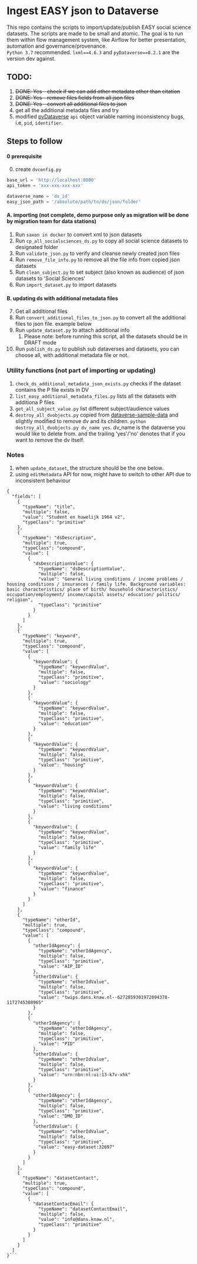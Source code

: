 # Ingest EASY json to Dataverse

This repo contains the scripts to import/update/publish EASY social science datasets. The scripts are made to be small and atomic. The goal is to run them within flow management system, like Airflow for better presentation, automation and governance/provenance.  
`Python 3.7` recommended. `lxml==4.6.3` and `pyDataverse==0.2.1` are the version dev against. 
## TODO:
 1. ~~DONE: Yes - check if we can add other metadata other than citation~~
 2. ~~DONE: Yes - remove files fields from all json files~~
 3. ~~DONE: Yes - convert all additional files to json~~
 4. get all the additional metadata files and try
 5. modified [pyDataverse](https://github.com/gdcc/pyDataverse) `api` object variable naming inconsistency bugs, i.e, `pid`, `identifier`. 

## Steps to follow
#### 0 prerequisite 
 0. create `dvconfig.py`
```python
base_url = 'http://localhost:8080'
api_token = 'xxx-xxx-xxx-xxx'

dataverse_name = 'dv_id'
easy_json_path = '/absolute/path/to/ds/json/folder'
```
#### A. importing (not complete, demo purpose only as migration will be done by migration team for data stations)
 1. Run `saxon in docker` to convert xml to json datasets
 2. Run `cp_all_socialsciences_ds.py` to copy all social science datasets to designated folder
 3. Run `validate_json.py` to verify and cleanse newly created json files
 4. Run `remove_file_info.py` to remove all the file info from copied json datasets
 5. Run `clean_subject.py` to set subject (also known as audience) of json datasets to 'Social Sciences'
 6. Run `import_dataset.py` to import datasets
#### B. updating ds with additional metadata files
 7. Get all additional files 
 8. Run `convert_additional_files_to_json.py` to convert all the additional files to json file. example below
 9. Run `update_dataset.py` to attach additional info
    1. Please note: before running this script, all the datasets should be in DRAFT mode
 10. Run `publish_ds.py` to publish sub dataverses and datasets, you can choose all, with additional metadata file or not. 

### Utility functions (not part of importing or updating)
 1. `check_ds_additional_metadata_json_exists.py` checks if the dataset contains the P file exists in DV
 2. `list_easy_additional_metadata_files.py` lists all the datasets with additiona P files
 3. `get_all_subject_value.py` list different subject/audience values
 4. `destroy_all_dvobjects.py` copied from [dataverse-sample-data](https://github.com/IQSS/dataverse-sample-data) and slightly modified to remove dv and its children. `python destroy_all_dvobjects.py dv_name yes`. dv_name is the dataverse you would like to delete from. and the trailing 'yes'/'no' denotes that if you want to remove the dv itself. 

### Notes
 1. when `update_dataset`, the structure should be the one below. 
 2. using `editMetadata` API for now, might have to switch to other API due to inconsistent behaviour
```
{
  "fields": [
    {
      "typeName": "title",
      "multiple": false,
      "value": "Student en huwelijk 1964 v2",
      "typeClass": "primitive"
    },
    {
      "typeName": "dsDescription",
      "multiple": true,
      "typeClass": "compound",
      "value": [
        {
          "dsDescriptionValue": {
            "typeName": "dsDescriptionValue",
            "multiple": false,
            "value": "General living conditions / income problems / housing conditions / insurances / family life. Background variables: basic characteristics/ place of birth/ household characteristics/ occupation/employment/ income/capital assets/ education/ politics/ religion",
            "typeClass": "primitive"
          }
        }
      ]
    },
    {
      "typeName": "keyword",
      "multiple": true,
      "typeClass": "compound",
      "value": [
        {
          "keywordValue": {
            "typeName": "keywordValue",
            "multiple": false,
            "typeClass": "primitive",
            "value": "sociology"
          }
        },
        {
          "keywordValue": {
            "typeName": "keywordValue",
            "multiple": false,
            "typeClass": "primitive",
            "value": "education"
          }
        },
        {
          "keywordValue": {
            "typeName": "keywordValue",
            "multiple": false,
            "typeClass": "primitive",
            "value": "housing"
          }
        },
        {
          "keywordValue": {
            "typeName": "keywordValue",
            "multiple": false,
            "typeClass": "primitive",
            "value": "living conditions"
          }
        },
        {
          "keywordValue": {
            "typeName": "keywordValue",
            "multiple": false,
            "typeClass": "primitive",
            "value": "family life"
          }
        },
        {
          "keywordValue": {
            "typeName": "keywordValue",
            "multiple": false,
            "typeClass": "primitive",
            "value": "finance"
          }
        }
      ]
    },
    {
      "typeName": "otherId",
      "multiple": true,
      "typeClass": "compound",
      "value": [
        {
          "otherIdAgency": {
            "typeName": "otherIdAgency",
            "multiple": false,
            "typeClass": "primitive",
            "value": "AIP_ID"
          },
          "otherIdValue": {
            "typeName": "otherIdValue",
            "multiple": false,
            "typeClass": "primitive",
            "value": "twips.dans.knaw.nl--6272859301972094378-1172745308965"
          }
        },
        {
          "otherIdAgency": {
            "typeName": "otherIdAgency",
            "multiple": false,
            "typeClass": "primitive",
            "value": "PID"
          },
          "otherIdValue": {
            "typeName": "otherIdValue",
            "multiple": false,
            "typeClass": "primitive",
            "value": "urn:nbn:nl:ui:13-k7v-xhk"
          }
        },
        {
          "otherIdAgency": {
            "typeName": "otherIdAgency",
            "multiple": false,
            "typeClass": "primitive",
            "value": "DMO_ID"
          },
          "otherIdValue": {
            "typeName": "otherIdValue",
            "multiple": false,
            "typeClass": "primitive",
            "value": "easy-dataset:32697"
          }
        }
      ]
    },
    {
      "typeName": "datasetContact",
      "multiple": true,
      "typeClass": "compound",
      "value": [
        {
          "datasetContacEmail": {
            "typeName": "datasetContactEmail",
            "multiple": false,
            "value": "info@dans.knaw.nl",
            "typeClass": "primitive"
          }
        }
      ]
    }
  ]
}```